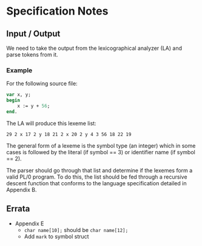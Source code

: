 # Specification Notes

## Input / Output

We need to take the output from the lexicographical analyzer (LA) and parse tokens from it.

### Example

For the following source file:

```pascal
var x, y;
begin
    x := y + 56;
end.
```

The LA will produce this lexeme list:

`29 2 x 17 2 y 18 21 2 x 20 2 y 4 3 56 18 22 19`

The general form of a lexeme is the symbol type (an integer) which in some cases is followed by the literal (if symbol == 3) or identifier name (if symbol == 2).

The parser should go through that list and determine if the lexemes form a valid PL/0 program. To do this, the list should be fed through a recursive descent function that conforms to the language specification detailed in Appendix B.

## Errata

- Appendix E
  - `char name[10];` should be `char name[12];`
  - Add `mark` to symbol struct
